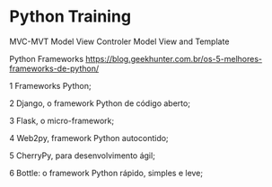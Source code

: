 # Python Training


MVC-MVT
Model View Controler
Model View and Template

Python Frameworks https://blog.geekhunter.com.br/os-5-melhores-frameworks-de-python/

1 Frameworks Python;

2 Django, o framework Python de código aberto;

3 Flask, o micro-framework;

4 Web2py, framework Python autocontido;

5 CherryPy, para desenvolvimento ágil;

6 Bottle: o framework Python rápido, simples e leve;


